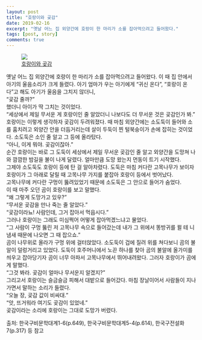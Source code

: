 ```yaml
---
layout: post
title: "호랑이와 곶감"
date: 2019-02-16
excerpt: "옛날 어느 집 외양간에 호랑이 한 마리가 소를 잡아먹으려고 들어왔다."
tags: [post, story]
comments: true
---
```


<figure>
	<img src="https://gamsa-new.firebaseapp.com/assets/img/src/story-tiger.jpg">
	<figcaption><a href="http://www.culturecontent.com/content/contentView.do?content_id=cp051200490001" title="호랑이와 곶감">호랑이와 곶감</a></figcaption>
</figure>

옛날 어느 집 외양간에 호랑이 한 마리가 소를 잡아먹으려고 들어왔다. 이 때 집 안에서 아기의 울음소리가 크게 들렸다. 아기 엄마가 우는 아기에게 “귀신 온다”, “호랑이 온다”고 해도 아기가 울음을 그치지 않더니,<br>
“곶감 줄까?”<br>
했더니 아이가 딱 그치는 것이었다.<br>
“세상에서 제일 무서운 게 호랑이인 줄 알았더니 나보다도 더 무서운 것은 곶감인가 봐.”
호랑이는 이렇게 생각하자 곶감이 두려워졌다. 때 마침 외양간에는 소도둑이 들어와 소를 훔치려고 외양간 안을 더듬거리는데 살이 두둑이 찐 털북숭이가 손에 잡히는 것이었다. 소도둑은 소인 줄 알고 그 등에 올라탔다.<br>
“아니, 이게 뭐야. 곶감이잖아.”<br>
순간 호랑이는 바로 그 도둑이 세상에서 제일 무서운 곶감인 줄 알고 외양간을 도망쳐 나와 깜깜한 밤길을 불이 나게 달렸다. 얼마만큼 도망 왔는지 먼동이 트기 시작했다. <br>그제야 소도둑도 호랑이 등에 탄 걸 알아차렸다. 도둑은 마침 커다란 고목나무가 보이자 호랑이가 그 아래로 달릴 때 고목나무 가지를 붙잡아 호랑이 등에서 벗어났다. <br>고목나무에 커다란 구멍이 뚫려있었기 때문에 소도둑은 그 안으로 들어가 숨었다.<br>
이 때 마주 오던 곰이 호랑이를 보고 말했다.<br>
“왜 그렇게 도망가고 있우?”<br>
“무서운 곶감을 만나 죽는 줄 알았다.”<br>
“곶감이라뇨! 사람인데, 그거 잡아서 먹읍시다.”<br>
그러나 호랑이는 그래도 미심쩍어 어떻게 잡아먹겠느냐고 물었다.<br>
“그 사람이 구멍 뚫린 저 고목나무 속으로 들어갔는데 내가 그 위에서 똥방귀를 뀔 테 니 냄새 때문에 나오면 그 때 잡으쇼.”<br>
곰이 나무위로 올라가 구멍 위에 걸터앉았다. 소도둑이 겁에 질려 위를 쳐다보니 곰의 불알이 덜렁거리고 있었다. 도둑이 호주머니에서 노끈 하나를 찾아 곰의 불알에 올가미를 씌우고 잡아당기자 곰이 너무 아파서 고목나무에서 뛰어내려왔다. 그러자 호랑이가 곰에게 말했다.<br>
“그것 봐라. 곶감이 얼마나 무서운지 알겠지?”<br>
그리고서 호랑이는 슬금슬금 피해서 대밭으로 들어갔다. 마침 장날이어서 사람들이 지나가면서 말하는 소리가 들렸다.<br>
“오늘 장, 곶감 값이 비싸대.”<br>
“앗, 뜨거워라 여기도 곶감이 있었네.”<br>
곶감이라는 소리에 호랑이는 그대로 도망가 버렸다.<br>

출처: 한국구비문학대계1-6(p.649), 한국구비문학대계5-4(p.614), 한국구전설화7(p.317) 등 참고

